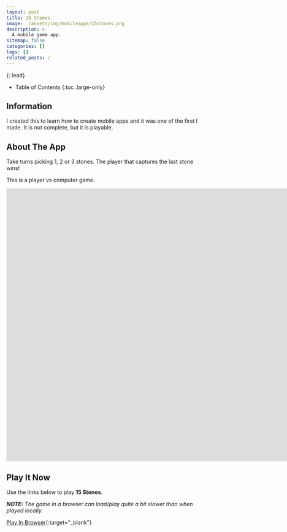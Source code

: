 ```yaml
---
layout: post
title: 15 Stones
image:  /assets/img/mobileapps/15stones.png
description: >
  A mobile game app.
sitemap: false
categories: []
tags: []
related_posts: /
---
```


{:.lead}

- Table of Contents
{:toc .large-only}

## Information

I created this to learn how to create mobile apps and it was one of the first I made.  It is not complete, but it is playable.

## About The App

Take turns picking 1, 2 or 3 stones. The player that captures the last stone wins!

This is a player vs computer game.

<div class="lead aspect-ratio sixteen-nine">
          
<iframe width="1903" height="711" src="https://www.youtube.com/embed/SvX0BWVAn-4" frameborder="0" allow="accelerometer; autoplay; clipboard-write; encrypted-media; gyroscope; picture-in-picture" allowfullscreen></iframe>

</div>

## Play It Now

Use the links below to play **15 Stones**.

***NOTE:***  *The game in a browser can load/play quite a bit slower than when played locally.*

[Play In Browser](https://jeffreychaplin.github.io/Stones15/){:target="_blank"}